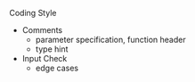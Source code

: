 Coding Style

* Comments
  * parameter specification, function header
  * type hint
* Input Check
  * edge cases



